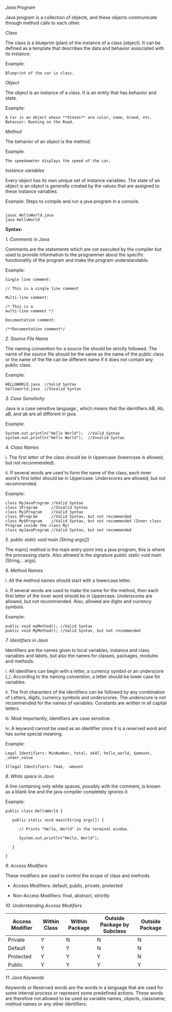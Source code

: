 *Java Program*

Java program is a collection of objects, and these objects communicate through method calls to each other.

*Class*

The class is a blueprint (plan) of the instance of a class (object). It can be defined as a template that describes the data and behavior associated with its instance.

Example:
```
Blueprint of the car is class.
```

*Object*

The object is an instance of a class. It is an entity that has behavior and state.

Example:
```
A Car is an object whose **States** are color, name, brand, etc.
Behavior: Running on the Road.
```

*Method*

The behavior of an object is the method.

Example:
```
The speedometer displays the speed of the car.
```

*Instance variables*

Every object has its own unique set of instance variables. The state of an object is an object is generally created by the values that are assigned to these instance variables.

Example: Steps to compile and run a java program in a console.
```

javac HelloWorld.java
java HelloWorld
```

**Syntax:**

*1. Comments in Java*

Comments are the statements which are not executed by the compiler but used to provide information to the programmer about the specific functionality of the program and make the program understandable.

Example:
```
Single line comment:

// This is a single line comment

Multi-line comment:

/* This is a
multi-line comment */

Documentation comment:

/**Documentation comment*/
```

*2. Source File Name*

The naming convention for a source file should be strictly followed. The name of the source file should be the same as the name of the public class or the name of the file can be different name if it does not contain any public class.

Example:
```
HELLOWORLD.java  //Valid Syntax
helloworld.java  //Invalid Syntax
```

*3. Case Sensitivity*

Java is a case sensitive language., which means that the identifiers AB, Ab, aB, and ab are all different in java.

Example:
```
System.out.println("Hello World");  //Valid Syntax
system.out.println("Hello World");  //Invalid Syntax
```

*4. Class Names*

i. The first letter of the class should be in Uppercase (lowercase is allowed, but not recommended).

ii. If several words are used to form the name of the class, each inner word's first letter should be in Uppercase. Underscores are allowed, but not recommended.

Example:
```
class MyJavaProgram //Valid Syntax
class 1Program      //Invalid Syntax
class My1Program    //Valid Syntax
class $Program      //Valid Syntax, but not recommended
class My$Program    //Valid Syntax, but not recommended (Inner class Program inside the class My)
class myJavaProgram //Valid Syntax, but not recommended
```

*5. public static void main (String args[])*

The main() method is the main entry point into a java program, this is where the processing starts. Also allowed is the signature public static void main (String... args).

*6. Method Names*

i. All the method names should start with a lowercase letter.

ii. If several words are used to make the name for the method, then each first letter of the inner word should be in Uppercase. Underscores are allowed, but not recommended. Also, allowed are digits and currency symbols.

Example:
```
public void myMethod(); //Valid Syntax
public void MyMethod(); //Valid Syntax, but not recommended
```

*7. Identifiers in Java*

Identifiers are the names given to local variables, instance and class variables and labels, but also the names for classes, packages, modules and methods.

i. All identifiers can begin with a letter, a currency symbol or an underscore (_). According to the naming convention, a letter should be lower case for variables.

ii. The first characters of the identifiers can be followed by any combination of Letters, digits, currency symbols and underscores. The underscore is not recommended for the names of variables. Constants are written in all capital letters.

iii. Most importantly, identifiers are case sensitive.

iv. A keyword cannot be used as an identifier since it is a reserved word and has some special meaning.

Example:
```
Legal Identifiers: MinNumber, total, ak47, hello_world, $amount, _under_value

Illegal Identifiers: 74ak, -amount
```

*8. White space in Java*

A line containing only white spaces, possibly with the comment, is known as a blank line and the java compiler completely ignores it.

Example:
```
public class HelloWorld {

   public static void main(String args[]) {

      // Prints "Hello, World" in the terminal window.

      System.out.println("Hello, World");

   }

}
```

*9. Access Modifiers*

These modifiers are used to control the scope of class and methods.

- Access Modifiers: default, public, private, protected

- Non-Access Modifiers: final, abstract, strictfp

*10. Understanding Access Modifiers*

<table>
<thead>
<tr>
<th>Access Modifier</th>
<th>Within Class</th>
<th>Within Package</th>
<th>Outside Package by Subclass</th>
<th>Outside Package</th>
</tr>
</thead>
<tbody>
<tr>
<td>Private</td>
<td>Y</td>
<td>N</td>
<td>N</td>
<td>N</td>
</tr>
<tr>
<td>Default</td>
<td>Y</td>
<td>Y</td>
<td>N</td>
<td>N</td>
</tr>
<tr>
<td>Protected</td>
<td>Y</td>
<td>Y</td>
<td>Y</td>
<td>N</td>
</tr>
<tr>
<td>Public</td>
<td>Y</td>
<td>Y</td>
<td>Y</td>
<td>Y</td>
</tr>
</tbody>
</table>

*11. Java Keywords*

Keywords or Reserved words are the words in a language that are used for some internal process or represent some predefined actions. These words are therefore not allowed to be used as variable names, objects, classname, method names or any other identifiers.